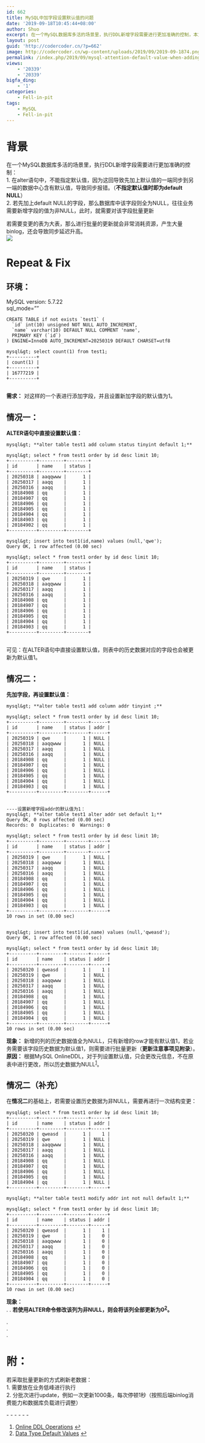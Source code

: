 ```yaml
---
id: 662
title: MySQL中加字段设置默认值的问题
date: '2019-09-18T10:45:44+08:00'
author: Shuo
excerpt: 在一个MySQL数据库多活的场景里，执行DDL新增字段需要进行更加准确的控制，本文主要介绍在加字段的时候，新字段默认值的问题及控制。
layout: post
guid: 'http://codercoder.cn/?p=662'
image: http://codercoder.cn/wp-content/uploads/2019/09/2019-09-1874.png
permalink: /index.php/2019/09/mysql-attention-default-value-when-adding-column/
views:
    - '20339'
    - '20339'
bigfa_ding:
    - '1'
categories:
    - Fell-in-pit
tags:
    - MySQL
    - Fell-in-pit
---
```


# 背景

在一个MySQL数据库多活的场景里，执行DDL新增字段需要进行更加准确的控制：  
1\. 在alter语句中，不能指定默认值，因为这回导致先加上默认值的一端同步到另一端的数据中心含有默认值，导致同步报错。（**不指定默认值时即为default NULL**）  
2\. 若先加上default NULL的字段，那么数据库中该字段则全为NULL，往往业务需要新增字段的值为非NULL，此时，就需要对该字段批量更新

若需要变更的表为大表，那么进行批量的更新就会非常消耗资源，产生大量binlog，还会导致同步延迟升高。  
[![](http://codercoder.cn/wp-content/uploads/2019/09/2019-09-1874.png)](http://codercoder.cn/wp-content/uploads/2019/09/2019-09-1874.png)

# Repeat & Fix

## 环境：

MySQL version: 5.7.22  
sql\_mode=””

```
CREATE TABLE if not exists `test1` (
  `id` int(10) unsigned NOT NULL AUTO_INCREMENT,
  `name` varchar(10) DEFAULT NULL COMMENT 'name',
  PRIMARY KEY (`id`)
) ENGINE=InnoDB AUTO_INCREMENT=20250319 DEFAULT CHARSET=utf8

mysql&gt; select count(1) from test1;
+----------+
| count(1) |
+----------+
| 16777219 |
+----------+


```

**需求：** 对这样的一个表进行添加字段，并且设置新加字段的默认值为1。

## 情况一：

**ALTER语句中直接设置默认值：**

```
mysql&gt; **alter table test1 add column status tinyint default 1;**

mysql&gt; select * from test1 order by id desc limit 10;
+----------+---------+--------+
| id       | name    | status |
+----------+---------+--------+
| 20250318 | aaqqwww |      1 |
| 20250317 | aaqq    |      1 |
| 20250316 | aaqq    |      1 |
| 20184908 | qq      |      1 |
| 20184907 | qq      |      1 |
| 20184906 | qq      |      1 |
| 20184905 | qq      |      1 |
| 20184904 | qq      |      1 |
| 20184903 | qq      |      1 |
| 20184902 | qq      |      1 |
+----------+---------+--------+

mysql&gt; insert into test1(id,name) values (null,'qwe');
Query OK, 1 row affected (0.00 sec)

mysql&gt; select * from test1 order by id desc limit 10;
+----------+---------+--------+
| id       | name    | status |
+----------+---------+--------+
| 20250319 | qwe     |      1 |
| 20250318 | aaqqwww |      1 |
| 20250317 | aaqq    |      1 |
| 20250316 | aaqq    |      1 |
| 20184908 | qq      |      1 |
| 20184907 | qq      |      1 |
| 20184906 | qq      |      1 |
| 20184905 | qq      |      1 |
| 20184904 | qq      |      1 |
| 20184903 | qq      |      1 |
+----------+---------+--------+


```

可见：在ALTER语句中直接设置默认值，则表中的历史数据对应的字段也会被更新为默认值1。

## 情况二：

**先加字段，再设置默认值：**

```
mysql&gt; **alter table test1 add column addr tinyint ;**

mysql&gt; select * from test1 order by id desc limit 10;
+----------+---------+--------+------+
| id       | name    | status | addr |
+----------+---------+--------+------+
| 20250319 | qwe     |      1 | NULL |
| 20250318 | aaqqwww |      1 | NULL |
| 20250317 | aaqq    |      1 | NULL |
| 20250316 | aaqq    |      1 | NULL |
| 20184908 | qq      |      1 | NULL |
| 20184907 | qq      |      1 | NULL |
| 20184906 | qq      |      1 | NULL |
| 20184905 | qq      |      1 | NULL |
| 20184904 | qq      |      1 | NULL |
| 20184903 | qq      |      1 | NULL |
+----------+---------+--------+------+


----设置新增字段addr的默认值为1：
mysql&gt; **alter table test1 alter addr set default 1;**
Query OK, 0 rows affected (0.00 sec)
Records: 0  Duplicates: 0  Warnings: 0

mysql&gt; select * from test1 order by id desc limit 10;
+----------+---------+--------+------+
| id       | name    | status | addr |
+----------+---------+--------+------+
| 20250319 | qwe     |      1 | NULL |
| 20250318 | aaqqwww |      1 | NULL |
| 20250317 | aaqq    |      1 | NULL |
| 20250316 | aaqq    |      1 | NULL |
| 20184908 | qq      |      1 | NULL |
| 20184907 | qq      |      1 | NULL |
| 20184906 | qq      |      1 | NULL |
| 20184905 | qq      |      1 | NULL |
| 20184904 | qq      |      1 | NULL |
| 20184903 | qq      |      1 | NULL |
+----------+---------+--------+------+
10 rows in set (0.00 sec)


mysql&gt; insert into test1(id,name) values (null,'qweasd');
Query OK, 1 row affected (0.00 sec)

mysql&gt; select * from test1 order by id desc limit 10;
+----------+---------+--------+------+
| id       | name    | status | addr |
+----------+---------+--------+------+
| 20250320 | qweasd  |      1 |    1 |
| 20250319 | qwe     |      1 | NULL |
| 20250318 | aaqqwww |      1 | NULL |
| 20250317 | aaqq    |      1 | NULL |
| 20250316 | aaqq    |      1 | NULL |
| 20184908 | qq      |      1 | NULL |
| 20184907 | qq      |      1 | NULL |
| 20184906 | qq      |      1 | NULL |
| 20184905 | qq      |      1 | NULL |
| 20184904 | qq      |      1 | NULL |
+----------+---------+--------+------+
10 rows in set (0.00 sec)

```

**现象：** 新增的列的历史数据值全为NULL，只有新增的row才能有默认值1，若业务需要该字段历史数据为默认值1，则需要进行批量更新（**更新注意事项见附录**）。  
**原因：** 根据MySQL OnlineDDL，对于列设置默认值，只会更改元信息，不在原表中进行更改，所以历史数据为NULL<sup id="fnref-662-1">[1](#fn-662-1)</sup>。

## 情况二（补充）

在**情况二**的基础上，若需要设置历史数据为非NULL，需要再进行一次结构变更：

```
mysql&gt; select * from test1 order by id desc limit 10;
+----------+---------+--------+------+
| id       | name    | status | addr |
+----------+---------+--------+------+
| 20250320 | qweasd  |      1 |    1 |
| 20250319 | qwe     |      1 | NULL |
| 20250318 | aaqqwww |      1 | NULL |
| 20250317 | aaqq    |      1 | NULL |
| 20250316 | aaqq    |      1 | NULL |
| 20184908 | qq      |      1 | NULL |
| 20184907 | qq      |      1 | NULL |
| 20184906 | qq      |      1 | NULL |
| 20184905 | qq      |      1 | NULL |
| 20184904 | qq      |      1 | NULL |
+----------+---------+--------+------+

mysql&gt; **alter table test1 modify addr int not null default 1;**

mysql&gt; select * from test1 order by id desc limit 10;
+----------+---------+--------+------+
| id       | name    | status | addr |
+----------+---------+--------+------+
| 20250320 | qweasd  |      1 |    1 |
| 20250319 | qwe     |      1 |    0 |
| 20250318 | aaqqwww |      1 |    0 |
| 20250317 | aaqq    |      1 |    0 |
| 20250316 | aaqq    |      1 |    0 |
| 20184908 | qq      |      1 |    0 |
| 20184907 | qq      |      1 |    0 |
| 20184906 | qq      |      1 |    0 |
| 20184905 | qq      |      1 |    0 |
| 20184904 | qq      |      1 |    0 |
+----------+---------+--------+------+
10 rows in set (0.00 sec)

```

**现象：**  
. . **若使用ALTER命令修改该列为非NULL，则会将该列全部更新为0<sup id="fnref-662-2">[2](#fn-662-2)</sup>。**

.  
.  
.

# 附：

若采取批量更新的方式刷新老数据：  
1\. 需要放在业务低峰进行执行  
2\. 分批次进行update，例如一次更新1000条，每次停顿1秒（按照后端binlog消费能力和数据库负载进行调整）

<div class="footnotes" role="doc-endnotes">- - - - - -

1. [Online DDL Operations](https://dev.mysql.com/doc/refman/5.7/en/innodb-online-ddl-operations.html) [↩︎](#fnref-662-1)
2. [Data Type Default Values](https://dev.mysql.com/doc/refman/5.7/en/data-type-defaults.html) [↩︎](#fnref-662-2)

</div>
